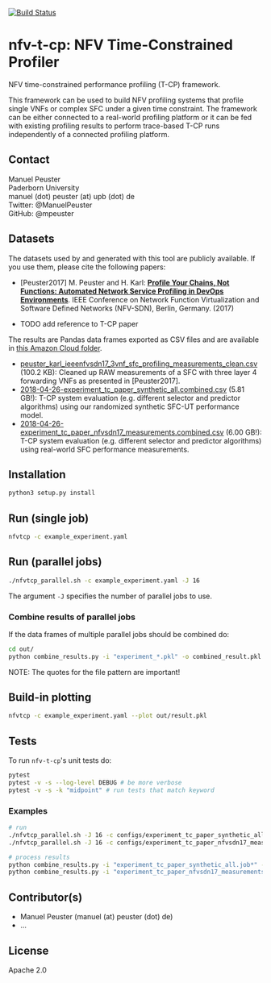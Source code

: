 [![Build Status](https://travis-ci.org/CN-UPB/nfv-t-cp.svg?branch=master)](https://travis-ci.org/CN-UPB/nfv-t-cp)

# nfv-t-cp: NFV Time-Constrained Profiler

NFV time-constrained performance profiling (T-CP) framework.

This framework can be used to build NFV profiling systems that profile single VNFs or complex SFC under a given time constraint. The framework can be either connected to a real-world profiling platform or it can be fed with existing profiling results to perform trace-based T-CP runs independently of a connected profiling platform.

## Contact


Manuel Peuster<br>
Paderborn University<br>
manuel (dot) peuster (at) upb (dot) de<br>
Twitter: @ManuelPeuster<br>
GitHub: @mpeuster<br>

## Datasets

The datasets used by and generated with this tool are publicly available. If you use them, please cite the following papers:

* [Peuster2017] M. Peuster and H. Karl: [**Profile Your Chains, Not Functions: Automated Network Service Profiling in DevOps Environments**](https://ieeexplore.ieee.org/document/8169826/). IEEE Conference on Network Function Virtualization and Software Defined Networks (NFV-SDN), Berlin, Germany. (2017)

* TODO add reference to T-CP paper

The results are Pandas data frames exported as CSV files and are available in [this Amazon Cloud folder](https://amzn.to/2rI6GXB).

* [peuster_karl_ieeenfvsdn17_3vnf_sfc_profiling_measurements_clean.csv](https://amzn.to/2rI6GXB) (100.2 KB): Cleaned up RAW measurements of a SFC with three layer 4 forwarding VNFs as presented in [Peuster2017].
* [2018-04-26-experiment_tc_paper_synthetic_all.combined.csv](https://amzn.to/2rI6GXB) (5.81 GB!): T-CP system  evaluation (e.g. different selector and predictor algorithms) using our randomized synthetic SFC-UT performance model.
* [2018-04-26-experiment_tc_paper_nfvsdn17_measurements.combined.csv](https://amzn.to/2rI6GXB) (6.00 GB!): T-CP system  evaluation (e.g. different selector and predictor algorithms) using real-world SFC performance measurements.


## Installation

```bash
python3 setup.py install
```

## Run (single job)

```bash
nfvtcp -c example_experiment.yaml
```

## Run (parallel jobs)

```bash
./nfvtcp_parallel.sh -c example_experiment.yaml -J 16
```
The argument `-J` specifies the number of parallel jobs to use.

### Combine results of parallel jobs

If the data frames of multiple parallel jobs should be combined do:

```bash
cd out/
python combine_results.py -i "experiment_*.pkl" -o combined_result.pkl
```
NOTE: The quotes for the file pattern are important!

## Build-in plotting

```bash
nfvtcp -c example_experiment.yaml --plot out/result.pkl
```

## Tests

To run `nfv-t-cp`'s unit tests do:

```bash
pytest
pytest -v -s --log-level DEBUG # be more verbose
pytest -v -s -k "midpoint" # run tests that match keyword
```

### Examples

```bash
# run
./nfvtcp_parallel.sh -J 16 -c configs/experiment_tc_paper_synthetic_all.yaml -r 100
./nfvtcp_parallel.sh -J 16 -c configs/experiment_tc_paper_nfvsdn17_measurements.yaml -r 100

# process results
python combine_results.py -i "experiment_tc_paper_synthetic_all.job*" -o 2018-04-XX-experiment_tc_paper_synthetic_all.compressed.combined.pkl
python combine_results.py -i "experiment_tc_paper_nfvsdn17_measurements.job*" -o 2018-04-XX-experiment_tc_paper_nfvsdn17_measurements.combined.compressed.pkl
```

## Contributor(s)

* Manuel Peuster (manuel (at) peuster (dot) de)
* ...

## License

Apache 2.0
